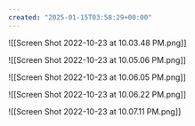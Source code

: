 ```yaml
---
created: "2025-01-15T03:58:29+00:00"
---
```

 

![[Screen Shot 2022-10-23 at 10.03.48 PM.png]]

![[Screen Shot 2022-10-23 at 10.05.06 PM.png]]

![[Screen Shot 2022-10-23 at 10.06.05 PM.png]]

![[Screen Shot 2022-10-23 at 10.06.22 PM.png]]

![[Screen Shot 2022-10-23 at 10.07.11 PM.png]]